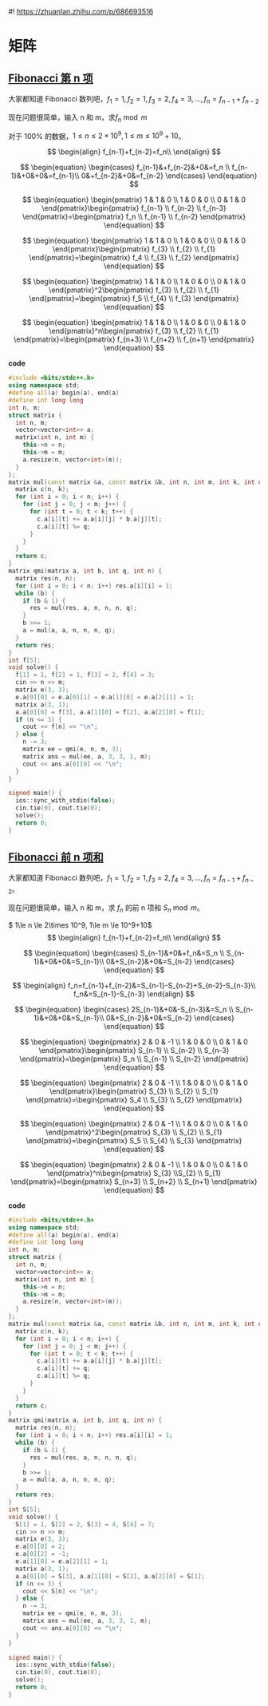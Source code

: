 #! https://zhuanlan.zhihu.com/p/686693516
# 矩阵

## [Fibonacci 第 n 项 ](https://loj.ac/p/10220)

大家都知道 Fibonacci 数列吧，$f_1=1,f_2=1,f_3=2,f_4=3,\dots,f_n=f_{n-1}+f_{n-2}$

现在问题很简单，输入 n 和 m，求$f_n\bmod m$

对于 100\% 的数据，$1\le n \le 2\times 10^9, 1\le m \le 10^9+10$。

$$
\begin{align}
f_{n-1}+f_{n-2}=f_n\\
\end{align}
$$


$$
\begin{equation}
    \begin{cases}
        f_{n-1}&+f_{n-2}&+0&=f_n \\
        f_{n-1}&+0&+0&=f_{n-1}\\
        0&+f_{n-2}&+0&=f_{n-2}
    \end{cases}
\end{equation}
$$

$$
\begin{equation}
    \begin{pmatrix}
        1 & 1 & 0 \\
        1 & 0 & 0 \\
        0 & 1 & 0
    \end{pmatrix}\begin{pmatrix}
        f_{n-1} \\ f_{n-2} \\ f_{n-3}
    \end{pmatrix}=\begin{pmatrix}
      f_n \\ f_{n-1} \\ f_{n-2}
    \end{pmatrix}
\end{equation}
$$

$$
\begin{equation}
    \begin{pmatrix}
        1 & 1 & 0 \\
        1 & 0 & 0 \\
        0 & 1 & 0
    \end{pmatrix}\begin{pmatrix}
        f_{3} \\ f_{2} \\ f_{1}
    \end{pmatrix}=\begin{pmatrix}
      f_4 \\ f_{3} \\ f_{2}
    \end{pmatrix}
\end{equation}
$$

$$
\begin{equation}
    \begin{pmatrix}
        1 & 1 & 0 \\
        1 & 0 & 0 \\
        0 & 1 & 0
    \end{pmatrix}^2\begin{pmatrix}
        f_{3} \\ f_{2} \\ f_{1}
    \end{pmatrix}=\begin{pmatrix}
      f_5 \\ f_{4} \\ f_{3}
    \end{pmatrix}
\end{equation}
$$

$$
\begin{equation}
    \begin{pmatrix}
        1 & 1 & 0 \\
        1 & 0 & 0 \\
        0 & 1 & 0
    \end{pmatrix}^n\begin{pmatrix}
        f_{3} \\ f_{2} \\ f_{1}
    \end{pmatrix}=\begin{pmatrix}
      f_{n+3} \\ f_{n+2} \\ f_{n+1}
    \end{pmatrix}
\end{equation}
$$

**code**

```C++
#include <bits/stdc++.h>
using namespace std;
#define all(a) begin(a), end(a)
#define int long long
int n, m;
struct matrix {
  int n, m;
  vector<vector<int>> a;
  matrix(int n, int m) {
    this->n = n;
    this->m = m;
    a.resize(n, vector<int>(m));
  }
};
matrix mul(const matrix &a, const matrix &b, int n, int m, int k, int q) {
  matrix c(n, k);
  for (int i = 0; i < n; i++) {
    for (int j = 0; j < m; j++) {
      for (int t = 0; t < k; t++) {
        c.a[i][t] += a.a[i][j] * b.a[j][t];
        c.a[i][t] %= q;
      }
    }
  }
  return c;
}
matrix qmi(matrix a, int b, int q, int n) {
  matrix res(n, n);
  for (int i = 0; i < n; i++) res.a[i][i] = 1;
  while (b) {
    if (b & 1) {
      res = mul(res, a, n, n, n, q);
    }
    b >>= 1;
    a = mul(a, a, n, n, n, q);
  }
  return res;
}
int f[5];
void solve() {
  f[1] = 1, f[2] = 1, f[3] = 2, f[4] = 3;
  cin >> n >> m;
  matrix e(3, 3);
  e.a[0][0] = e.a[0][1] = e.a[1][0] = e.a[2][1] = 1;
  matrix a(3, 1);
  a.a[0][0] = f[3], a.a[1][0] = f[2], a.a[2][0] = f[1];
  if (n <= 3) {
    cout << f[n] << "\n";
  } else {
    n -= 3;
    matrix ee = qmi(e, n, m, 3);
    matrix ans = mul(ee, a, 3, 3, 1, m);
    cout << ans.a[0][0] << "\n";
  }
}

signed main() {
  ios::sync_with_stdio(false);
  cin.tie(0), cout.tie(0);
  solve();
  return 0;
}
```

## [Fibonacci 前 n 项和](https://loj.ac/p/10221)

大家都知道 Fibonacci 数列吧，$f_1=1,f_2=1,f_3=2,f_4=3,…,f_n=f_{n-1}+f_{n-2}$。

现在问题很简单，输入 n 和 m，求 ${f_n}$ 的前 n 项和 $S_n\bmod m$。

$ 1\le n \le 2\times 10^9, 1\le m \le 10^9+10$
$$
\begin{align}
f_{n-1}+f_{n-2}=f_n\\
\end{align}
$$


$$
\begin{equation}
    \begin{cases}
        S_{n-1}&+0&+f_n&=S_n \\
        S_{n-1}&+0&+0&=S_{n-1}\\
        0&+S_{n-2}&+0&=S_{n-2}
    \end{cases}
\end{equation}
$$

$$
\begin{align}
f_n=f_{n-1}+f_{n-2}&=S_{n-1}-S_{n-2}+S_{n-2}-S_{n-3}\\
f_n&=S_{n-1}-S_{n-3}
\end{align}
$$

$$
\begin{equation}
    \begin{cases}
        2S_{n-1}&+0&-S_{n-3}&=S_n \\
        S_{n-1}&+0&+0&=S_{n-1}\\
        0&+S_{n-2}&+0&=S_{n-2}
    \end{cases}
\end{equation}
$$


$$
\begin{equation}
    \begin{pmatrix}
        2 & 0 & -1 \\
        1 & 0 & 0 \\
        0 & 1 & 0
    \end{pmatrix}\begin{pmatrix}
        S_{n-1} \\ S_{n-2} \\ S_{n-3}
    \end{pmatrix}=\begin{pmatrix}
      S_n \\ S_{n-1} \\ S_{n-2}
    \end{pmatrix}
\end{equation}
$$

$$
\begin{equation}
    \begin{pmatrix}
        2 & 0 & -1 \\
        1 & 0 & 0 \\
        0 & 1 & 0
    \end{pmatrix}\begin{pmatrix}
        S_{3} \\ S_{2} \\ S_{1}
    \end{pmatrix}=\begin{pmatrix}
      S_4 \\ S_{3} \\ S_{2}
    \end{pmatrix}
\end{equation}
$$

$$
\begin{equation}
    \begin{pmatrix}
        2 & 0 & -1 \\
        1 & 0 & 0 \\
        0 & 1 & 0
    \end{pmatrix}^2\begin{pmatrix}
        S_{3} \\ S_{2} \\ S_{1}
    \end{pmatrix}=\begin{pmatrix}
     S_5 \\ S_{4} \\ S_{3}
    \end{pmatrix}
\end{equation}
$$

$$
\begin{equation}
    \begin{pmatrix}
        2 & 0 & -1 \\
        1 & 0 & 0 \\
        0 & 1 & 0
    \end{pmatrix}^n\begin{pmatrix}
        S_{3} \\S_{2} \\ S_{1}
    \end{pmatrix}=\begin{pmatrix}
      S_{n+3} \\ S_{n+2} \\ S_{n+1}
    \end{pmatrix}
\end{equation}
$$

**code**

```C++
#include <bits/stdc++.h>
using namespace std;
#define all(a) begin(a), end(a)
#define int long long
int n, m;
struct matrix {
  int n, m;
  vector<vector<int>> a;
  matrix(int n, int m) {
    this->n = n;
    this->m = m;
    a.resize(n, vector<int>(m));
  }
};
matrix mul(const matrix &a, const matrix &b, int n, int m, int k, int q) {
  matrix c(n, k);
  for (int i = 0; i < n; i++) {
    for (int j = 0; j < m; j++) {
      for (int t = 0; t < k; t++) {
        c.a[i][t] += a.a[i][j] * b.a[j][t];
        c.a[i][t] += q;
        c.a[i][t] %= q;
      }
    }
  }
  return c;
}
matrix qmi(matrix a, int b, int q, int n) {
  matrix res(n, n);
  for (int i = 0; i < n; i++) res.a[i][i] = 1;
  while (b) {
    if (b & 1) {
      res = mul(res, a, n, n, n, q);
    }
    b >>= 1;
    a = mul(a, a, n, n, n, q);
  }
  return res;
}
int S[5];
void solve() {
  S[1] = 1, S[2] = 2, S[3] = 4, S[4] = 7;
  cin >> n >> m;
  matrix e(3, 3);
  e.a[0][0] = 2;
  e.a[0][2] = -1;
  e.a[1][0] = e.a[2][1] = 1;
  matrix a(3, 1);
  a.a[0][0] = S[3], a.a[1][0] = S[2], a.a[2][0] = S[1];
  if (n <= 3) {
    cout << S[n] << "\n";
  } else {
    n -= 3;
    matrix ee = qmi(e, n, m, 3);
    matrix ans = mul(ee, a, 3, 3, 1, m);
    cout << ans.a[0][0] << "\n";
  }
}

signed main() {
  ios::sync_with_stdio(false);
  cin.tie(0), cout.tie(0);
  solve();
  return 0;
}
```

